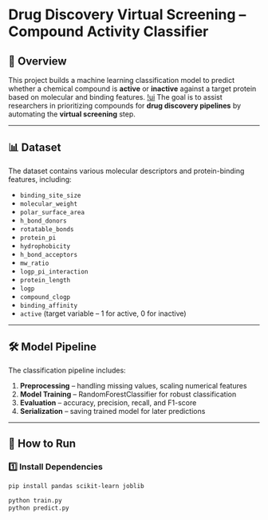 # Drug Discovery Virtual Screening – Compound Activity Classifier

## 📌 Overview
This project builds a machine learning classification model to predict whether a chemical compound is **active** or **inactive** against a target protein based on molecular and binding features.
[!ui](assets/image.png)
The goal is to assist researchers in prioritizing compounds for **drug discovery pipelines** by automating the **virtual screening** step.

---

## 📊 Dataset
The dataset contains various molecular descriptors and protein-binding features, including:

- `binding_site_size`
- `molecular_weight`
- `polar_surface_area`
- `h_bond_donors`
- `rotatable_bonds`
- `protein_pi`
- `hydrophobicity`
- `h_bond_acceptors`
- `mw_ratio`
- `logp_pi_interaction`
- `protein_length`
- `logp`
- `compound_clogp`
- `binding_affinity`
- `active` (target variable – 1 for active, 0 for inactive)

---

## 🛠 Model Pipeline
The classification pipeline includes:
1. **Preprocessing** – handling missing values, scaling numerical features
2. **Model Training** – RandomForestClassifier for robust classification
3. **Evaluation** – accuracy, precision, recall, and F1-score
4. **Serialization** – saving trained model for later predictions

---

## 🚀 How to Run

### 1️⃣ Install Dependencies
```bash
pip install pandas scikit-learn joblib

python train.py
python predict.py
